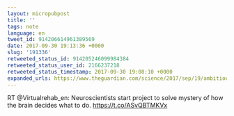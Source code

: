 ```yaml
---
layout: micropubpost
title: ''
tags: note
language: en
tweet_id: 914206614961389569
date: 2017-09-30 19:13:36 +0000
slug: '191336'
retweeted_status_id: 914205246099984384
retweeted_status_user_id: 2166237218
retweeted_status_timestamp: 2017-09-30 19:08:10 +0000
expanded_urls: https://www.theguardian.com/science/2017/sep/19/ambitious-neuroscience-project-to-probe-how-the-brain-makes-decisions-international-brain-laboratory?CMP=share_btn_tw,https://www.theguardian.com/science/2017/sep/19/ambitious-neuroscience-project-to-probe-how-the-brain-makes-decisions-international-brain-laboratory?CMP=share_btn_tw
---
```

RT @Virtualrehab_en: Neuroscientists start project to solve mystery of how the brain decides what to do.
https://t.co/ASvQBTMKVx
